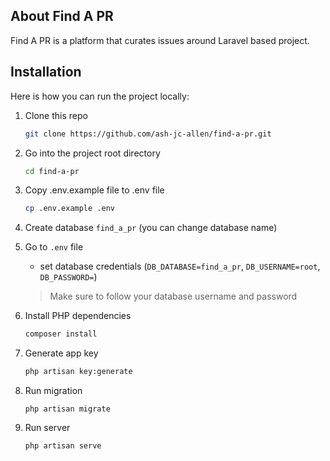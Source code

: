 ## About Find A PR
Find A PR is a platform that curates issues around Laravel based project.
## Installation
Here is how you can run the project locally:
1. Clone this repo
    ```sh
    git clone https://github.com/ash-jc-allen/find-a-pr.git
    ```
1. Go into the project root directory
    ```sh
    cd find-a-pr
    ```
1. Copy .env.example file to .env file
    ```sh
    cp .env.example .env
    ```
1. Create database `find_a_pr` (you can change database name)

1. Go to `.env` file 
    - set database credentials (`DB_DATABASE=find_a_pr`, `DB_USERNAME=root`, `DB_PASSWORD=`)
    > Make sure to follow your database username and password

1. Install PHP dependencies 
    ```sh
    composer install
    ```
1. Generate app key 
    ```sh
    php artisan key:generate
    ```
1. Run migration
    ```
    php artisan migrate
    ```
1. Run server 
    ```sh
    php artisan serve
    ``` 
